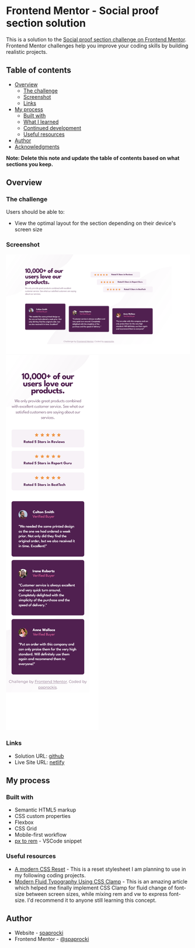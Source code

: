 # Frontend Mentor - Social proof section solution

This is a solution to the [Social proof section challenge on Frontend Mentor](https://www.frontendmentor.io/challenges/social-proof-section-6e0qTv_bA). Frontend Mentor challenges help you improve your coding skills by building realistic projects.

## Table of contents

- [Overview](#overview)
  - [The challenge](#the-challenge)
  - [Screenshot](#screenshot)
  - [Links](#links)
- [My process](#my-process)
  - [Built with](#built-with)
  - [What I learned](#what-i-learned)
  - [Continued development](#continued-development)
  - [Useful resources](#useful-resources)
- [Author](#author)
- [Acknowledgments](#acknowledgments)

**Note: Delete this note and update the table of contents based on what sections you keep.**

## Overview

### The challenge

Users should be able to:

- View the optimal layout for the section depending on their device's screen size

### Screenshot

![Desktop view screenshot](./images/screenshot-desktop.png)
![Mobile view screenshot](./images/screenshot-mobile.png)

### Links

- Solution URL: [github](https://github.com/spaprocki/social-proof-section)
- Live Site URL: [netlify](https://spaprocki-social-proof-section.netlify.app/)

## My process

### Built with

- Semantic HTML5 markup
- CSS custom properties
- Flexbox
- CSS Grid
- Mobile-first workflow
- [px to rem](https://marketplace.visualstudio.com/items?itemName=sainoba.px-to-rem) - VSCode snippet

### Useful resources

- [A modern CSS Reset](https://piccalil.li/blog/a-modern-css-reset/) - This is a reset stylesheet I am planning to use in my following coding projects.
- [Modern Fluid Typography Using CSS Clamp](https://www.smashingmagazine.com/2022/01/modern-fluid-typography-css-clamp/) - This is an amazing article which helped me finally implement CSS Clamp for fluid change of font-size between screen sizes, while mixing rem and vw to express font-size. I'd recommend it to anyone still learning this concept.

## Author

- Website - [spaprocki](https://github.com/spaprocki)
- Frontend Mentor - [@spaprocki](https://www.frontendmentor.io/profile/spaprocki)
